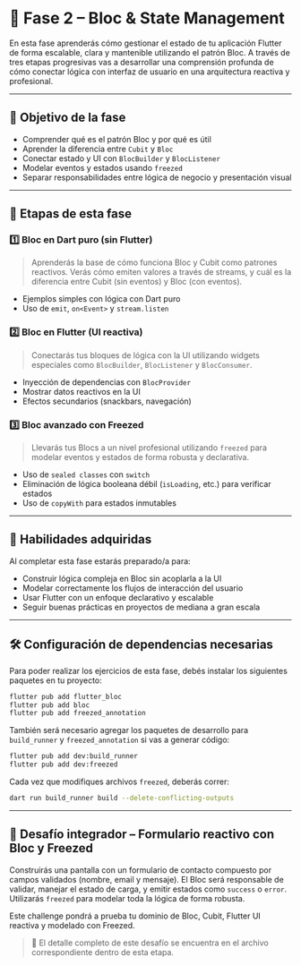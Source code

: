 # 🔄 Fase 2 – Bloc & State Management

En esta fase aprenderás cómo gestionar el estado de tu aplicación Flutter de forma escalable, clara
y mantenible utilizando el patrón Bloc. A través de tres etapas progresivas vas a desarrollar una
comprensión profunda de cómo conectar lógica con interfaz de usuario en una arquitectura reactiva y
profesional.

---

## 🎯 Objetivo de la fase

- Comprender qué es el patrón Bloc y por qué es útil
- Aprender la diferencia entre `Cubit` y `Bloc`
- Conectar estado y UI con `BlocBuilder` y `BlocListener`
- Modelar eventos y estados usando `freezed`
- Separar responsabilidades entre lógica de negocio y presentación visual

---

## 🧭 Etapas de esta fase

### 1️⃣ Bloc en Dart puro (sin Flutter)

> Aprenderás la base de cómo funciona Bloc y Cubit como patrones reactivos. Verás cómo emiten
> valores a través de streams, y cuál es la diferencia entre Cubit (sin eventos) y Bloc (con eventos).

- Ejemplos simples con lógica con Dart puro
- Uso de `emit`, `on<Event>` y `stream.listen`

### 2️⃣ Bloc en Flutter (UI reactiva)

> Conectarás tus bloques de lógica con la UI utilizando widgets especiales como `BlocBuilder`,
`BlocListener` y `BlocConsumer`.

- Inyección de dependencias con `BlocProvider`
- Mostrar datos reactivos en la UI
- Efectos secundarios (snackbars, navegación)

### 3️⃣ Bloc avanzado con Freezed

> Llevarás tus Blocs a un nivel profesional utilizando `freezed` para modelar eventos y estados de
> forma robusta y declarativa.

- Uso de `sealed classes` con `switch`
- Eliminación de lógica booleana débil (`isLoading`, etc.) para verificar estados
- Uso de `copyWith` para estados inmutables

---

## 💪 Habilidades adquiridas
Al completar esta fase estarás preparado/a para:
- Construir lógica compleja en Bloc sin acoplarla a la UI
- Modelar correctamente los flujos de interacción del usuario
- Usar Flutter con un enfoque declarativo y escalable
- Seguir buenas prácticas en proyectos de mediana a gran escala

---

## 🛠️ Configuración de dependencias necesarias

Para poder realizar los ejercicios de esta fase, debés instalar los siguientes paquetes en tu
proyecto:

```bash
flutter pub add flutter_bloc
flutter pub add bloc
flutter pub add freezed_annotation
```

También será necesario agregar los paquetes de desarrollo para `build_runner` y `freezed_annotation`
si vas a generar código:

```bash
flutter pub add dev:build_runner
flutter pub add dev:freezed
```

Cada vez que modifiques archivos `freezed`, deberás correr:

```bash
dart run build_runner build --delete-conflicting-outputs
```

---

## 🧪 Desafío integrador – Formulario reactivo con Bloc y Freezed

Construirás una pantalla con un formulario de contacto compuesto por campos validados (nombre, email
y mensaje). El Bloc será responsable de validar, manejar el estado de carga, y emitir estados como
`success` o `error`. Utilizarás `freezed` para modelar toda la lógica de forma robusta.

Este challenge pondrá a prueba tu dominio de Bloc, Cubit, Flutter UI reactiva y modelado con
Freezed.

> 📄 El detalle completo de este desafío se encuentra en el archivo correspondiente dentro de esta
> etapa.
